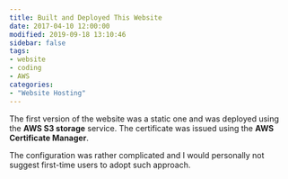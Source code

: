 ```yaml
---
title: Built and Deployed This Website
date: 2017-04-10 12:00:00
modified: 2019-09-18 13:10:46
sidebar: false
tags:
- website
- coding
- AWS
categories:
- "Website Hosting"
---
```


The first version of the website was a static one and was deployed using the **AWS S3 storage** service. The certificate was issued using the **AWS Certificate Manager**.

The configuration was rather complicated and I would personally not suggest first-time users to adopt such approach.
